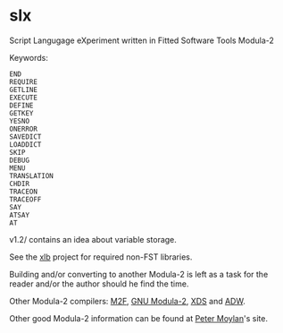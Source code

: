 # slx
Script Langugage eXperiment written in Fitted Software Tools Modula-2

Keywords: 
```
END
REQUIRE
GETLINE
EXECUTE
DEFINE
GETKEY
YESNO
ONERROR
SAVEDICT
LOADDICT
SKIP
DEBUG
MENU
TRANSLATION
CHDIR
TRACEON
TRACEOFF
SAY
ATSAY
AT
```

v1.2/ contains an idea about variable storage.

See the [xlb](https://github.com/axtens/xlb) project for required non-FST libraries.

Building and/or converting to another Modula-2 is left as a task for the reader and/or the author should he find the time.

Other Modula-2 compilers: [M2F](http://floppsie.comp.glam.ac.uk/Glamorgan/gaius/web/m2fabout.html), [GNU Modula-2](https://www.nongnu.org/gm2/download.html), [XDS](https://github.com/excelsior-oss/xds) and [ADW](https://www.modula2.org/adwm2/).

Other good Modula-2 information can be found at [Peter Moylan](http://www.pmoylan.org/pages/m2/Modula2.html)'s site.
